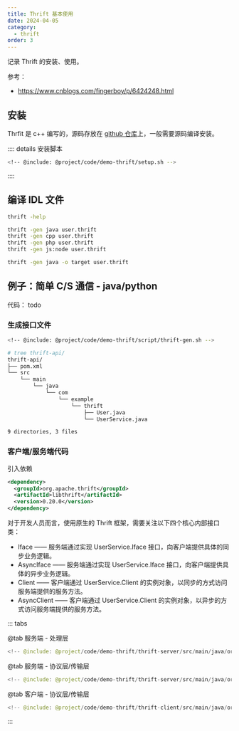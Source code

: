 ```yaml
---
title: Thrift 基本使用
date: 2024-04-05
category:
  - thrift
order: 3
---
```


记录 Thrift 的安装、使用。

<!-- more -->

参考：

- <https://www.cnblogs.com/fingerboy/p/6424248.html>

## 安装

Thrfit 是 c++ 编写的，源码存放在 [github 仓库](https://github.com/apache/thrift)上，一般需要源码编译安装。

:::: details 安装脚本

```bash
<!-- @include: @project/code/demo-thrift/setup.sh -->
```

::::

## 编译 IDL 文件

```bash
thrift -help

thrift -gen java user.thrift
thrift -gen cpp user.thrift
thrift -gen php user.thrift
thrift -gen js:node user.thrift

thrift -gen java -o target user.thrift
```

## 例子：简单 C/S 通信 - java/python

代码： todo

### 生成接口文件

```bash
<!-- @include: @project/code/demo-thrift/script/thrift-gen.sh -->
```

```bash
# tree thrift-api/
thrift-api/
├── pom.xml
└── src
    └── main
        └── java
            └── com
                └── example
                    └── thrift
                        ├── User.java
                        └── UserService.java

9 directories, 3 files
```

### 客户端/服务端代码

引入依赖

```xml title="pom.xml"
<dependency>
  <groupId>org.apache.thrift</groupId>
  <artifactId>libthrift</artifactId>
  <version>0.20.0</version>
</dependency>
```

对于开发人员而言，使用原生的 Thrift 框架，需要关注以下四个核心内部接口类：

- Iface —— 服务端通过实现 UserService.Iface 接口，向客户端提供具体的同步业务逻辑。
- AsyncIface —— 服务端通过实现 UserService.Iface 接口，向客户端提供具体的异步业务逻辑。
- Client —— 客户端通过 UserService.Client 的实例对象，以同步的方式访问服务端提供的服务方法。
- AsyncClient —— 客户端通过 UserService.Client 的实例对象，以异步的方式访问服务端提供的服务方法。

::: tabs

@tab 服务端 - 处理层

```java title="UserServiceImpl.java in server"
<!-- @include: @project/code/demo-thrift/thrift-server/src/main/java/org/example/service/processor/UserServiceImpl.java -->
```

@tab 服务端 - 协议层/传输层

```java title="SimpleService.java in server"
<!-- @include: @project/code/demo-thrift/thrift-server/src/main/java/org/example/service/SimpleService.java -->
```

@tab 客户端 - 协议层/传输层

```java title="SimpleClient.java in client"
<!-- @include: @project/code/demo-thrift/thrift-client/src/main/java/org/example/client/SimpleClient.java -->
```

:::
